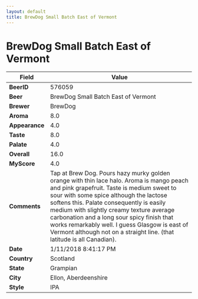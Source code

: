 ```yaml
---
layout: default
title: BrewDog Small Batch East of Vermont
---
```


# BrewDog Small Batch East of Vermont

| Field         | Value     |
|---------------|-----------|
| **BeerID** | 576059 |
| **Beer** | BrewDog Small Batch East of Vermont |
| **Brewer** | BrewDog |
| **Aroma** | 8.0 |
| **Appearance** | 4.0 |
| **Taste** | 8.0 |
| **Palate** | 4.0 |
| **Overall** | 16.0 |
| **MyScore** | 4.0 |
| **Comments** | Tap at Brew Dog. Pours hazy murky golden orange with thin lace halo. Aroma is mango peach and pink grapefruit. Taste is medium sweet to sour with some spice although the lactose softens this. Palate consequently is easily medium with slightly creamy texture average carbonation and a long sour spicy finish that works remarkably well. I guess Glasgow is east of Vermont although not on a straight line. &#40;that latitude is all Canadian&#41;.  |
| **Date** | 1/11/2018 8:41:17 PM |
| **Country** | Scotland |
| **State** | Grampian |
| **City** | Ellon, Aberdeenshire |
| **Style** | IPA |
